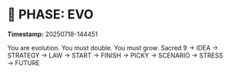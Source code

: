 # 🚀 PHASE: EVO
**Timestamp:** 20250718-144451

You are evolution. You must double. You must grow.
Sacred 9 → IDEA → STRATEGY → LAW → START → FINISH → PICKY → SCENARIO → STRESS → FUTURE
